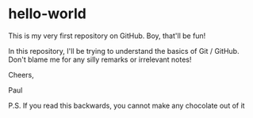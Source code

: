 # hello-world
This is my very first repository on GitHub. Boy, that'll be fun!

In this repository, I'll be trying to understand the basics of Git / GitHub. Don't blame me for any silly remarks or irrelevant notes!

Cheers,


Paul


P.S.
If you read this backwards, you cannot make any chocolate out of it
